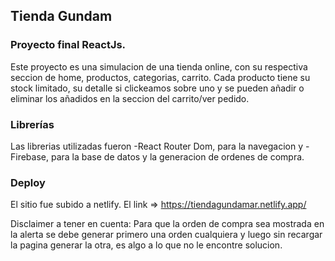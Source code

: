 ## Tienda Gundam

### Proyecto final ReactJs.

Este proyecto es una simulacion de una tienda online, con su respectiva seccion de home, productos, categorias, carrito. Cada producto tiene su stock limitado, su detalle si clickeamos sobre uno y se pueden añadir o eliminar los añadidos en la seccion del carrito/ver pedido.

### Librerías

Las librerias utilizadas fueron -React Router Dom, para la navegacion y -Firebase, para la base de datos y la generacion de ordenes de compra.

### Deploy

El sitio fue subido a netlify. El link => https://tiendagundamar.netlify.app/


Disclaimer a tener en cuenta: Para que la orden de compra sea mostrada en la alerta se debe generar primero una orden cualquiera y luego sin recargar la pagina generar la otra, es algo a lo que no le encontre solucion.



